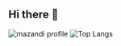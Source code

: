 ## Hi there 👋

<!--
**kod0406/kod0406** is a ✨ _special_ ✨ repository because its `README.md` (this file) appears on your GitHub profile.

Here are some ideas to get you started:

- 🔭 I’m currently working on ...
- 🌱 I’m currently learning ...
- 👯 I’m looking to collaborate on ...
- 🤔 I’m looking for help with ...
- 💬 Ask me about ...
- 📫 How to reach me: ...
- 😄 Pronouns: ...
- ⚡ Fun fact: ...
-->
  ![mazandi profile](http://mazandi.herokuapp.com/api?handle=(kod04061)&theme=(cold))
![Top Langs](https://github-readme-stats.vercel.app/api/top-langs/?username=kod0406&layout=compact&theme=dark)
